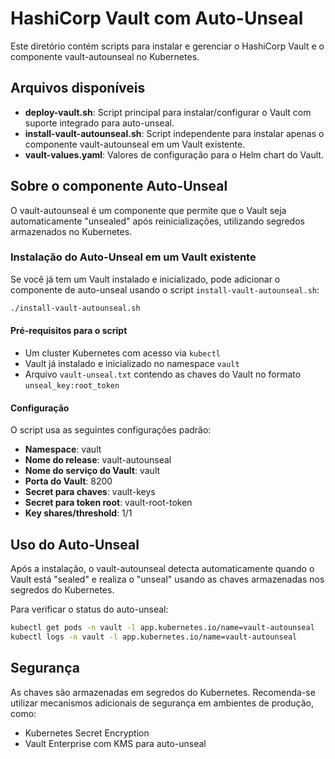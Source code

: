 # HashiCorp Vault com Auto-Unseal

Este diretório contém scripts para instalar e gerenciar o HashiCorp Vault e o componente vault-autounseal no Kubernetes.

## Arquivos disponíveis

- **deploy-vault.sh**: Script principal para instalar/configurar o Vault com suporte integrado para auto-unseal.
- **install-vault-autounseal.sh**: Script independente para instalar apenas o componente vault-autounseal em um Vault existente.
- **vault-values.yaml**: Valores de configuração para o Helm chart do Vault.

## Sobre o componente Auto-Unseal

O vault-autounseal é um componente que permite que o Vault seja automaticamente "unsealed" após reinicializações, utilizando segredos armazenados no Kubernetes.

### Instalação do Auto-Unseal em um Vault existente

Se você já tem um Vault instalado e inicializado, pode adicionar o componente de auto-unseal usando o script `install-vault-autounseal.sh`:

```bash
./install-vault-autounseal.sh
```

#### Pré-requisitos para o script

- Um cluster Kubernetes com acesso via `kubectl`
- Vault já instalado e inicializado no namespace `vault`
- Arquivo `vault-unseal.txt` contendo as chaves do Vault no formato `unseal_key:root_token`

#### Configuração

O script usa as seguintes configurações padrão:

- **Namespace**: vault
- **Nome do release**: vault-autounseal
- **Nome do serviço do Vault**: vault
- **Porta do Vault**: 8200
- **Secret para chaves**: vault-keys
- **Secret para token root**: vault-root-token
- **Key shares/threshold**: 1/1

## Uso do Auto-Unseal

Após a instalação, o vault-autounseal detecta automaticamente quando o Vault está "sealed" e realiza o "unseal" usando as chaves armazenadas nos segredos do Kubernetes.

Para verificar o status do auto-unseal:

```bash
kubectl get pods -n vault -l app.kubernetes.io/name=vault-autounseal
kubectl logs -n vault -l app.kubernetes.io/name=vault-autounseal
```

## Segurança

As chaves são armazenadas em segredos do Kubernetes. Recomenda-se utilizar mecanismos adicionais de segurança em ambientes de produção, como:

- Kubernetes Secret Encryption
- Vault Enterprise com KMS para auto-unseal
